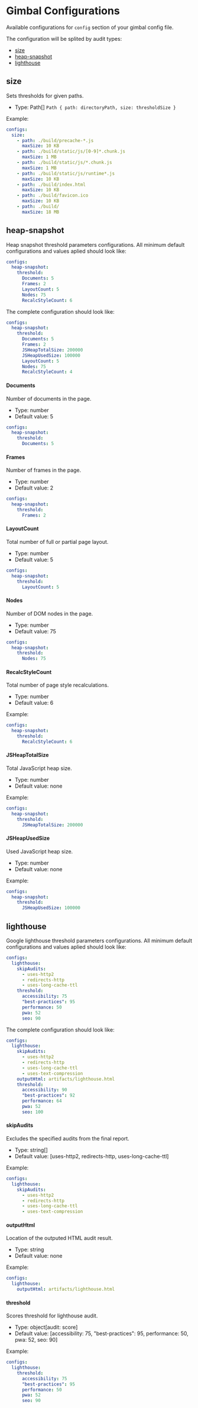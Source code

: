 # Gimbal Configurations

Available configurations for `config` section of your gimbal config file.

The configuration will be splited by audit types:

- [size](#size)
- [heap-snapshot](#heap-snapshot)
- [lighthouse](#lighthouse)

## size

Sets thresholds for given paths.

- Type: Path[] `Path { path: directoryPath, size: thresholdSize }`

Example:

```yaml
configs:
  size:
    - path: ./build/precache-*.js
      maxSize: 10 KB
    - path: ./build/static/js/[0-9]*.chunk.js
      maxSize: 1 MB
    - path: ./build/static/js/*.chunk.js
      maxSize: 1 MB
    - path: ./build/static/js/runtime*.js
      maxSize: 10 KB
    - path: ./build/index.html
      maxSize: 10 KB
    - path: ./build/favicon.ico
      maxSize: 10 KB
    - path: ./build/
      maxSize: 18 MB
```

## heap-snapshot

Heap snapshot threshold parameters configurations. All minimum default configurations and values aplied should look like:

```yaml
configs:
  heap-snapshot:
    threshold:
      Documents: 5
      Frames: 2
      LayoutCount: 5
      Nodes: 75
      RecalcStyleCount: 6
```

The complete configuration should look like:

```yaml
configs:
  heap-snapshot:
    threshold:
      Documents: 5
      Frames: 2
      JSHeapTotalSize: 200000
      JSHeapUsedSize: 100000
      LayoutCount: 5
      Nodes: 75
      RecalcStyleCount: 4
```

#### Documents

Number of documents in the page.

- Type: number
- Default value: 5

```yaml
configs:
  heap-snapshot:
    threshold:
      Documents: 5
```

#### Frames

Number of frames in the page.

- Type: number
- Default value: 2

```yaml
configs:
  heap-snapshot:
    threshold:
      Frames: 2
```

#### LayoutCount

Total number of full or partial page layout.

- Type: number
- Default value: 5

```yaml
configs:
  heap-snapshot:
    threshold:
      LayoutCount: 5
```

#### Nodes

Number of DOM nodes in the page.

- Type: number
- Default value: 75

```yaml
configs:
  heap-snapshot:
    threshold:
      Nodes: 75
```

#### RecalcStyleCount

Total number of page style recalculations.

- Type: number
- Default value: 6

Example:

```yaml
configs:
  heap-snapshot:
    threshold:
      RecalcStyleCount: 6
```

#### JSHeapTotalSize

Total JavaScript heap size.

- Type: number
- Default value: none

Example:

```yaml
configs:
  heap-snapshot:
    threshold:
      JSHeapTotalSize: 200000
```

#### JSHeapUsedSize

Used JavaScript heap size.

- Type: number
- Default value: none

Example:

```yaml
configs:
  heap-snapshot:
    threshold:
      JSHeapUsedSize: 100000
```


## lighthouse

Google lighthouse threshold parameters configurations. All minimum default configurations and values aplied should look like:

```yaml
configs:
  lighthouse:
    skipAudits:
      - uses-http2
      - redirects-http
      - uses-long-cache-ttl
    threshold:
      accessibility: 75
      "best-practices": 95
      performance: 50
      pwa: 52
      seo: 90
```

The complete configuration should look like:

```yaml
configs:
  lighthouse:
    skipAudits:
      - uses-http2
      - redirects-http
      - uses-long-cache-ttl
      - uses-text-compression
    outputHtml: artifacts/lighthouse.html
    threshold:
      accessibility: 90
      "best-practices": 92
      performance: 64
      pwa: 52
      seo: 100
```

#### skipAudits

Excludes the specified audits from the final report.

- Type: string[]
- Default value: [uses-http2, redirects-http, uses-long-cache-ttl]

Example:

```yaml
configs:
  lighthouse:
    skipAudits:
      - uses-http2
      - redirects-http
      - uses-long-cache-ttl
      - uses-text-compression
```

#### outputHtml

Location of the outputed HTML audit result.

- Type: string
- Default value: none

Example:

```yaml
configs:
  lighthouse:
    outputHtml: artifacts/lighthouse.html
```

#### threshold

Scores threshold for lighthouse audit.

- Type: object[audit: score]
- Default value: [accessibility: 75, "best-practices": 95, performance: 50, pwa: 52, seo: 90]

Example:

```yaml
configs:
  lighthouse:
    threshold:
      accessibility: 75
      "best-practices": 95
      performance: 50
      pwa: 52
      seo: 90
```
